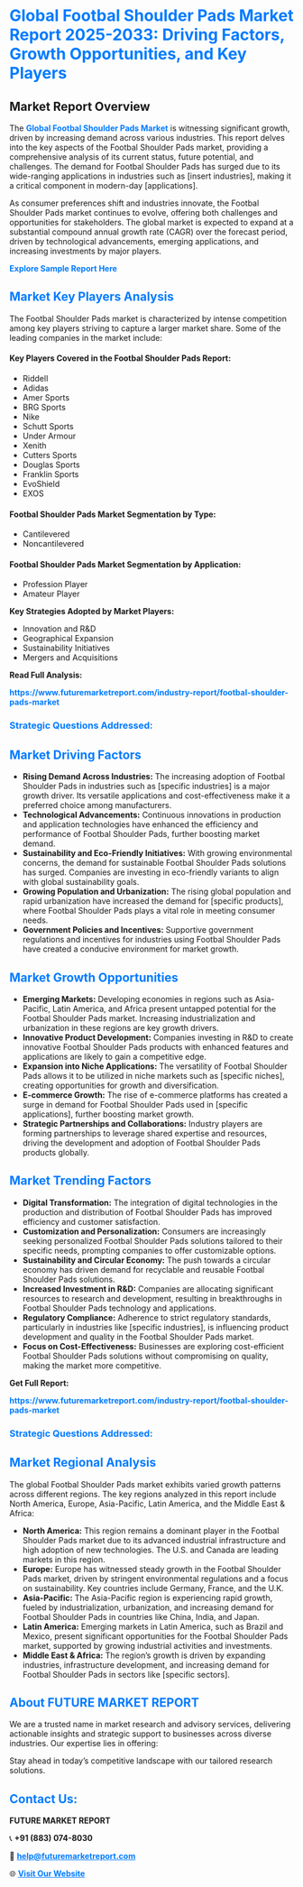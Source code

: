 <h1 style="color: #007BFF;">Global Footbal Shoulder Pads Market Report 2025-2033: Driving Factors, Growth Opportunities, and Key Players</h1>

<section id="overview">
<h2>Market Report Overview</h2>
<p>The <a href="https://www.futuremarketreport.com/industry-report/footbal-shoulder-pads-market" style="color: #007BFF; text-decoration: none;"><strong>Global Footbal Shoulder Pads Market</strong></a> is witnessing significant growth, driven by increasing demand across various industries. This report delves into the key aspects of the Footbal Shoulder Pads market, providing a comprehensive analysis of its current status, future potential, and challenges. The demand for Footbal Shoulder Pads has surged due to its wide-ranging applications in industries such as [insert industries], making it a critical component in modern-day [applications].</p>
<p>As consumer preferences shift and industries innovate, the Footbal Shoulder Pads market continues to evolve, offering both challenges and opportunities for stakeholders. The global market is expected to expand at a substantial compound annual growth rate (CAGR) over the forecast period, driven by technological advancements, emerging applications, and increasing investments by major players.</p>
</section>

<section id="overview">
<p><a href="https://www.futuremarketreport.com/request-sample/reportId=46161" style="color: #007BFF; text-decoration: none;"><strong>Explore Sample Report Here</strong></a></p>
</section>

<section id="key-players">
<h2 style="color: #007BFF;">Market Key Players Analysis</h2>
<p>The Footbal Shoulder Pads market is characterized by intense competition among key players striving to capture a larger market share. Some of the leading companies in the market include:</p>
<h4>Key Players Covered in the Footbal Shoulder Pads Report:</h4>
<ul><li>Riddell</li><li>Adidas</li><li>Amer Sports</li><li>BRG Sports</li><li>Nike</li><li>Schutt Sports</li><li>Under Armour</li><li>Xenith</li><li>Cutters Sports</li><li>Douglas Sports</li><li>Franklin Sports</li><li>EvoShield</li><li>EXOS</li></ul>
<h4>Footbal Shoulder Pads Market Segmentation by Type:</h4>
<ul><li>Cantilevered</li><li>Noncantilevered</li></ul>

<h4>Footbal Shoulder Pads Market Segmentation by Application:</h4>
<ul><li>Profession Player</li><li>Amateur Player</li></ul>
<p><strong>Key Strategies Adopted by Market Players:</strong></p>
<ul>
<li>Innovation and R&D</li>
<li>Geographical Expansion</li>
<li>Sustainability Initiatives</li>
<li>Mergers and Acquisitions</li>
</ul>
</section>

<section>
<p><strong>Read Full Analysis: </strong></p><a href="https://www.futuremarketreport.com/industry-report/footbal-shoulder-pads-market" style="color: #007BFF; text-decoration: none;"><strong>https://www.futuremarketreport.com/industry-report/footbal-shoulder-pads-market</strong></a>
<h3 style="color: #007BFF;">Strategic Questions Addressed:</h3>
</section>

<section id="driving-factors">
<h2 style="color: #007BFF;">Market Driving Factors</h2>
<ul>
<li><strong>Rising Demand Across Industries:</strong> The increasing adoption of Footbal Shoulder Pads in industries such as [specific industries] is a major growth driver. Its versatile applications and cost-effectiveness make it a preferred choice among manufacturers.</li>
<li><strong>Technological Advancements:</strong> Continuous innovations in production and application technologies have enhanced the efficiency and performance of Footbal Shoulder Pads, further boosting market demand.</li>
<li><strong>Sustainability and Eco-Friendly Initiatives:</strong> With growing environmental concerns, the demand for sustainable Footbal Shoulder Pads solutions has surged. Companies are investing in eco-friendly variants to align with global sustainability goals.</li>
<li><strong>Growing Population and Urbanization:</strong> The rising global population and rapid urbanization have increased the demand for [specific products], where Footbal Shoulder Pads plays a vital role in meeting consumer needs.</li>
<li><strong>Government Policies and Incentives:</strong> Supportive government regulations and incentives for industries using Footbal Shoulder Pads have created a conducive environment for market growth.</li>
</ul>
</section>

<section id="growth-opportunities">
<h2 style="color: #007BFF;">Market Growth Opportunities</h2>
<ul>
<li><strong>Emerging Markets:</strong> Developing economies in regions such as Asia-Pacific, Latin America, and Africa present untapped potential for the Footbal Shoulder Pads market. Increasing industrialization and urbanization in these regions are key growth drivers.</li>
<li><strong>Innovative Product Development:</strong> Companies investing in R&D to create innovative Footbal Shoulder Pads products with enhanced features and applications are likely to gain a competitive edge.</li>
<li><strong>Expansion into Niche Applications:</strong> The versatility of Footbal Shoulder Pads allows it to be utilized in niche markets such as [specific niches], creating opportunities for growth and diversification.</li>
<li><strong>E-commerce Growth:</strong> The rise of e-commerce platforms has created a surge in demand for Footbal Shoulder Pads used in [specific applications], further boosting market growth.</li>
<li><strong>Strategic Partnerships and Collaborations:</strong> Industry players are forming partnerships to leverage shared expertise and resources, driving the development and adoption of Footbal Shoulder Pads products globally.</li>
</ul>
</section>

<section id="trending-factors">
<h2 style="color: #007BFF;">Market Trending Factors</h2>
<ul>
<li><strong>Digital Transformation:</strong> The integration of digital technologies in the production and distribution of Footbal Shoulder Pads has improved efficiency and customer satisfaction.</li>
<li><strong>Customization and Personalization:</strong> Consumers are increasingly seeking personalized Footbal Shoulder Pads solutions tailored to their specific needs, prompting companies to offer customizable options.</li>
<li><strong>Sustainability and Circular Economy:</strong> The push towards a circular economy has driven demand for recyclable and reusable Footbal Shoulder Pads solutions.</li>
<li><strong>Increased Investment in R&D:</strong> Companies are allocating significant resources to research and development, resulting in breakthroughs in Footbal Shoulder Pads technology and applications.</li>
<li><strong>Regulatory Compliance:</strong> Adherence to strict regulatory standards, particularly in industries like [specific industries], is influencing product development and quality in the Footbal Shoulder Pads market.</li>
<li><strong>Focus on Cost-Effectiveness:</strong> Businesses are exploring cost-efficient Footbal Shoulder Pads solutions without compromising on quality, making the market more competitive.</li>
</ul>
</section>

<section>
<p><strong>Get Full Report: </strong></p><a href="https://www.futuremarketreport.com/industry-report/footbal-shoulder-pads-market" style="color: #007BFF; text-decoration: none;"><strong>https://www.futuremarketreport.com/industry-report/footbal-shoulder-pads-market</strong></a>
<h3 style="color: #007BFF;">Strategic Questions Addressed:</h3>
</section>


<section id="regional-analysis">
<h2 style="color: #007BFF;">Market Regional Analysis</h2>
<p>The global Footbal Shoulder Pads market exhibits varied growth patterns across different regions. The key regions analyzed in this report include North America, Europe, Asia-Pacific, Latin America, and the Middle East & Africa:</p>
<ul>
<li><strong>North America:</strong> This region remains a dominant player in the Footbal Shoulder Pads market due to its advanced industrial infrastructure and high adoption of new technologies. The U.S. and Canada are leading markets in this region.</li>
<li><strong>Europe:</strong> Europe has witnessed steady growth in the Footbal Shoulder Pads market, driven by stringent environmental regulations and a focus on sustainability. Key countries include Germany, France, and the U.K.</li>
<li><strong>Asia-Pacific:</strong> The Asia-Pacific region is experiencing rapid growth, fueled by industrialization, urbanization, and increasing demand for Footbal Shoulder Pads in countries like China, India, and Japan.</li>
<li><strong>Latin America:</strong> Emerging markets in Latin America, such as Brazil and Mexico, present significant opportunities for the Footbal Shoulder Pads market, supported by growing industrial activities and investments.</li>
<li><strong>Middle East & Africa:</strong> The region’s growth is driven by expanding industries, infrastructure development, and increasing demand for Footbal Shoulder Pads in sectors like [specific sectors].</li>
</ul>
</section>

<footer>
<h2 style="color: #007BFF;">About FUTURE MARKET REPORT</h2>
<p>We are a trusted name in market research and advisory services, delivering actionable insights and strategic support to businesses across diverse industries. Our expertise lies in offering:</p>

<p>Stay ahead in today’s competitive landscape with our tailored research solutions.</p>

<h2 style="color: #007BFF;">Contact Us:</h2>
<p><strong>FUTURE MARKET REPORT</strong></p>
<p>📞 <strong>+91 (883) 074-8030</strong></p>
<p>📧 <strong><a href="mailto:help@futuremarketreport.com" style="color: #007BFF;">help@futuremarketreport.com</a></strong></p>
<p>🌐 <strong><a href="https://www.futuremarketreport.com/" style="color: #007BFF;">Visit Our Website</a></strong></p>
</footer>